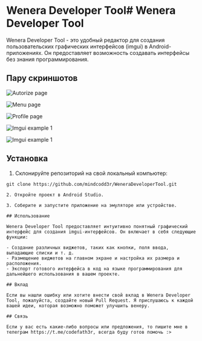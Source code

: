 # Wenera Developer Tool# Wenera Developer Tool

Wenera Developer Tool - это удобный редактор для создания пользовательских графических интерфейсов (imgui) в Android-приложениях. Он предоставляет возможность создавать интерфейсы без знания программирования.

## Пару скриншотов

![Autorize page](https://imgur.com/H9OQryE)

![Menu page](https://imgur.com/U60Vn31)

![Profile page](https://imgur.com/mLP4vnY)

![Imgui example 1](https://imgur.com/P392hqd)

![Imgui example 1](https://imgur.com/zH8XwhL)

## Установка

1. Склонируйте репозиторий на свой локальный компьютер:

```
git clone https://github.com/mindcodd3r/WeneraDeveloperTool.git

2. Откройте проект в Android Studio.

3. Соберите и запустите приложение на эмуляторе или устройстве.

## Использование

Wenera Developer Tool предоставляет интуитивно понятный графический интерфейс для создания imgui-интерфейсов. Он включает в себя следующие функции:

- Создание различных виджетов, таких как кнопки, поля ввода, выпадающие списки и т. д.
- Размещение виджетов на главном экране и настройка их размера и расположения.
- Экспорт готового интерфейса в код на языке программирования для дальнейшего использования в вашем проекте.

## Вклад

Если вы нашли ошибку или хотите внести свой вклад в Wenera Developer Tool, пожалуйста, создайте новый Pull Request. Я прислушаюсь к каждой вашей идеи, которая возможно поможет улучшить венеру.

## Связь

Если у вас есть какие-либо вопросы или предложения, то пишите мне в телеграм https://t.me/codefath3r, всегда буду готов помочь :>
